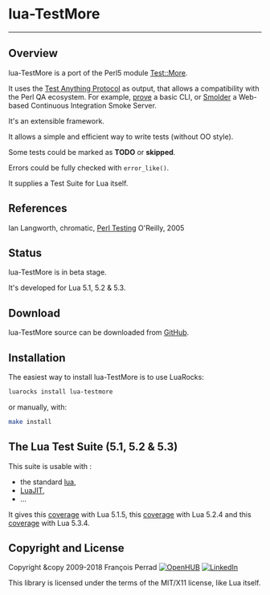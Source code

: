 
# lua-TestMore

---

## Overview

lua-TestMore is a port of the Perl5 module
[Test::More](http://search.cpan.org/~mschwern/Test-Simple/).

It uses the
[Test Anything Protocol](http://en.wikipedia.org/wiki/Test_Anything_Protocol)
as output, that allows a compatibility with the Perl QA ecosystem.
For example,
[prove](http://search.cpan.org/~andya/Test-Harness/bin/prove)
a basic CLI, or
[Smolder](http://search.cpan.org/~wonko/Smolder/)
a Web-based Continuous Integration Smoke Server.

It's an extensible framework.

It allows a simple and efficient way to write tests (without OO style).

Some tests could be marked as **TODO** or **skipped**.

Errors could be fully checked with `error_like()`.

It supplies a Test Suite for Lua itself.

## References

Ian Langworth, chromatic,
[Perl Testing](http://oreilly.com/catalog/9780596100926)
O'Reilly, 2005

## Status

lua-TestMore is in beta stage.

It's developed for Lua 5.1, 5.2 & 5.3.

## Download

lua-TestMore source can be downloaded from
[GitHub](http://github.com/fperrad/lua-TestMore/releases/).

## Installation

The easiest way to install lua-TestMore is to use LuaRocks:

```sh
luarocks install lua-testmore
```

or manually, with:

```sh
make install
```

## The Lua Test Suite (5.1, 5.2 & 5.3)

This suite is usable with :

- the standard [lua](http://www.lua.org/),
- [LuaJIT](http://luajit.org/),
- ...

It gives this [coverage](https://fperrad.github.io/lua-TestMore/cover_lua515/src/index.html) with Lua 5.1.5,
this [coverage](https://fperrad.github.io/lua-TestMore/cover_lua524/src/index.html) with Lua 5.2.4
and this [coverage](https://fperrad.github.io/lua-TestMore/cover_lua534/src/index.html) with Lua 5.3.4.

## Copyright and License

Copyright &copy 2009-2018 Fran&ccedil;ois Perrad
[![OpenHUB](http://www.openhub.net/accounts/4780/widgets/account_rank.gif)](http://www.openhub.net/accounts/4780?ref=Rank)
[![LinkedIn](http://www.linkedin.com/img/webpromo/btn_liprofile_blue_80x15.gif)](http://www.linkedin.com/in/fperrad)

This library is licensed under the terms of the MIT/X11 license,
like Lua itself.

